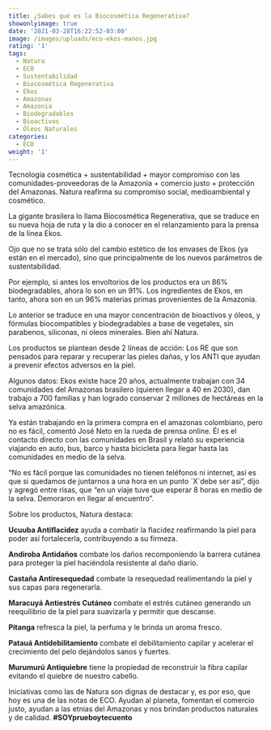 ```yaml
---
title: ¿Sabes qué es la Biocosmética Regenerativa?
showonlyimage: true
date: '2021-03-28T16:22:52-03:00'
image: /images/uploads/eco-ekos-manos.jpg
rating: '1'
tags:
  - Natura
  - ECO
  - Sustentabilidad
  - Biocosmética Regenerativa
  - Ekos
  - Amazonas
  - Amazonia
  - Biodegradables
  - Bioactivos
  - Óleos Naturales
categories:
  - ECO
weight: '1'
---
```

Tecnología cosmética + sustentabilidad + mayor compromiso con las comunidades-proveedoras de la Amazonia + comercio justo + protección del Amazonas. Natura reafirma su compromiso social, medioambiental y cosmético.

<!--more-->

La gigante brasilera lo llama Biocosmética Regenerativa, que se traduce en su nueva hoja de ruta y la dio a conocer en el relanzamiento para la prensa de la línea Ekos. 



Ojo que no se trata sólo del cambio estético de los envases de Ekos (ya están en el mercado), sino que principalmente de los nuevos parámetros de sustentabilidad. 



Por ejemplo, si antes los envoltorios de los productos era un 86% biodegradables, ahora lo son en un 91%. Los ingredientes de Ekos, en tanto, ahora son en un 96% materias primas provenientes de la Amazonia.  



Lo anterior se traduce en una mayor concentración de bioactivos y óleos, y fórmulas biocompatibles y biodegradables a base de vegetales, sin parabenos, siliconas, ni oleos minerales. Bien ahí Natura.



Los productos se plantean desde 2 líneas de acción: Los RE que son pensados para reparar y recuperar las pieles dañas, y los ANTI que ayudan a prevenir efectos adversos en la piel.



Algunos datos: Ekos existe hace 20 años, actualmente trabajan con 34 comunidades del Amazonas brasilero (quieren llegar a 40 en 2030), dan trabajo a 700 familias y han logrado conservar 2 millones de hectáreas en la selva amazónica.



Ya están trabajando en la primera compra en el amazonas colombiano, pero no es fácil, comentó José Neto en la rueda de prensa online. Él es el contacto directo con las comunidades en Brasil y relató su experiencia viajando en auto, bus, barco y hasta bicicleta para llegar hasta las comunidades en medio de la selva. 



“No es fácil porque las comunidades no tienen teléfonos ni internet, así es que si quedamos de juntarnos a una hora en un punto ´X´debe ser así”, dijo y agregó entre risas, que “en un viaje tuve que esperar 8 horas en medio de la selva. Demoraron en llegar al encuentro”.



Sobre los productos, Natura destaca:

**Ucuuba Antiflacidez** ayuda a combatir la flacidez reafirmando la piel para poder así fortalecerla, contribuyendo a su firmeza.

 

**Andiroba Antidaños** combate los daños recomponiendo la barrera cutánea para proteger la piel haciéndola resistente al daño diario.



**Castaña Antiresequedad** combate la resequedad realimentando la piel y sus capas para regenerarla.



**Maracuyá Antiestrés Cutáneo** combate el estrés cutáneo generando un reequilibrio de la piel para suavizarla y permitir que descanse.



**Pitanga** refresca la piel, la perfuma y le brinda un aroma fresco.



**Patauá Antidebilitamiento** combate el debilitamiento capilar y acelerar el crecimiento del pelo dejándolos sanos y fuertes.

 

**Murumurú Antiquiebre** tiene la propiedad de reconstruir la fibra capilar evitando el quiebre de nuestro cabello.



Iniciativas como las de Natura son dignas de destacar y, es por eso, que hoy es una de las notas de ECO. Ayudan al planeta, fomentan el comercio justo, ayudan a las etnias del Amazonas y nos brindan productos naturales y de calidad. **\#SOYprueboytecuento**
